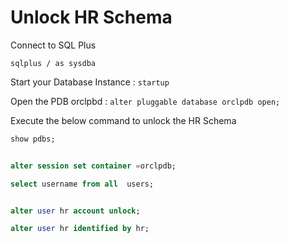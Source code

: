 # Unlock HR Schema

Connect to SQL Plus

`sqlplus / as sysdba`

Start your Database Instance : `startup`

Open the PDB orclpbd : `alter pluggable database orclpdb open;`

Execute the below command to unlock the HR Schema

```sql
show pdbs;


alter session set container =orclpdb;

select username from all  users;


alter user hr account unlock;

alter user hr identified by hr;


```
